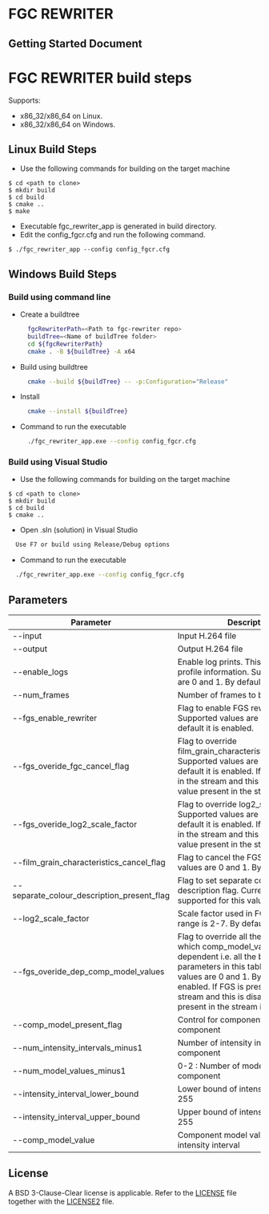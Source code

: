 # FGC REWRITER
## Getting Started Document

# FGC REWRITER build steps

Supports:
- x86_32/x86_64 on Linux.
- x86_32/x86_64 on Windows.

## Linux Build Steps
- Use the following commands for building on the target machine

```
$ cd <path to clone>
$ mkdir build
$ cd build
$ cmake ..
$ make
```

- Executable fgc_rewriter_app is generated in build directory.
- Edit the config_fgcr.cfg and run the following command.

```
$ ./fgc_rewriter_app --config config_fgcr.cfg
```

## Windows Build Steps

### Build using command line

- Create a buildtree

  ```bash
    fgcRewriterPath=<Path to fgc-rewriter repo>
    buildTree=<Name of buildTree folder>
    cd ${fgcRewriterPath}
    cmake . -B ${buildTree} -A x64
  ```

- Build using buildtree

  ```bash
    cmake --build ${buildTree} -- -p:Configuration="Release"
  ```

- Install

  ```bash
    cmake --install ${buildTree}
  ```

- Command to run the executable

  ```bash
    ./fgc_rewriter_app.exe --config config_fgcr.cfg
  ```

### Build using Visual Studio

- Use the following commands for building on the target machine

```
$ cd <path to clone>
$ mkdir build
$ cd build
$ cmake ..
```
- Open .sln (solution) in Visual Studio
```bash
  Use F7 or build using Release/Debug options
```

- Command to run the executable

```bash
  ./fgc_rewriter_app.exe --config config_fgcr.cfg
```

## Parameters

| Parameter                                  | Description                                                                                                                                                                                                                                                                      |
|--------------------------------------------|----------------------------------------------------------------------------------------------------------------------------------------------------------------------------------------------------------------------------------------------------------------------------------|
| --input                                    | Input H.264 file                                                                                                                                                                                                                                                                       |
| --output                                   | Output H.264 file                                                                                                                                                                                                                                                                      |
| --enable_logs                              | Enable log prints. This is used to print profile information. Supported values are 0 and 1. By default it is disabled.                                                                                                                                                           |
| --num_frames                               | Number of frames to be processed                                                                                                                                                                                                                                                 |
| --fgs_enable_rewriter                      | Flag to enable FGS rewriter. Supported values are 0 and 1. By default it is enabled.                                                                                                                                                                                             |
| --fgs_overide_fgc_cancel_flag              | Flag to override film_grain_characteristics_cancel_flag. Supported values are 0 and 1. By default it is enabled. If FGS is present in the stream and this is disabled, the value present in the stream is taken.                                                                 |
| --fgs_overide_log2_scale_factor            | Flag to override log2_scale_factor. Supported values are 0 and 1. By default it is enabled. If FGS is present in the stream and this is disabled, the value present in the stream is taken.                                                                                      |
| --film_grain_characteristics_cancel_flag   | Flag to cancel the FGS. Supported values are 0 and 1. By default it is 0.                                                                                                                                                                                                        |
| --separate_colour_description_present_flag | Flag to set separate colour description flag. Currently only 0 is supported for this value.                                                                                                                                                                                      |
| --log2_scale_factor                        | Scale factor used in FGS. Supported range is 2-7. By default it is 2                                                                                                                                                                                                             |
| --fgs_overide_dep_comp_model_values        | Flag to override all the parameters on which comp_model_value is dependent i.e. all the below parameters in this table. Supported values are 0 and 1. By default it is enabled. If FGS is present in the stream and this is disabled, the values present in the stream is taken. |
| --comp_model_present_flag                  | Control for component model for each component                                                                                                                                                                                                                                   |
| --num_intensity_intervals_minus1           | Number of intensity intervals in each component                                                                                                                                                                                                                                  |
| --num_model_values_minus1                  | 0-2 : Number of model values in each component                                                                                                                                                                                                                                   |
| --intensity_interval_lower_bound           | Lower bound of intensity interval : 0-255                                                                                                                                                                                                                                        |
| --intensity_interval_upper_bound           | Upper bound of intensity interval: 0-255                                                                                                                                                                                                                                         |
| --comp_model_value                         | Component model values for each intensity interval                                                                       

## **License**
A BSD 3-Clause-Clear license is applicable. Refer to the [LICENSE](https://github.com/ittiam-systems/libfgc-rewriter/blob/main/LICENSE) file together with the [LICENSE2](https://github.com/ittiam-systems/libfgc-rewriter/blob/main/LICENSE2) file.
